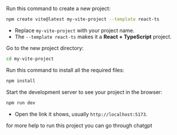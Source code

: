 Run this command to create a new project:

```bash
npm create vite@latest my-vite-project --template react-ts
```

- Replace `my-vite-project` with your project name.
- The `--template react-ts` makes it a **React + TypeScript** project.


Go to the new project directory:

```bash
cd my-vite-project
```


Run this command to install all the required files:

```bash
npm install
```


Start the development server to see your project in the browser:

```bash
npm run dev
```

- Open the link it shows, usually `http://localhost:5173`.

for more help to run this project you can go through chatgpt
